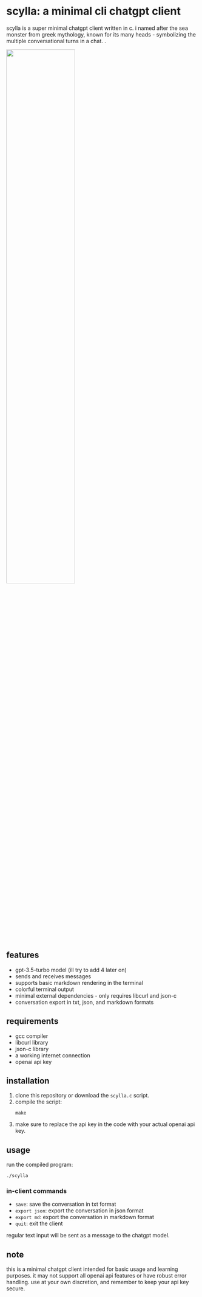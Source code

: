 # scylla: a minimal cli chatgpt client

scylla is a super minimal chatgpt client written in c. i named after the sea monster from greek mythology, known for its many heads - symbolizing the multiple conversational turns in a chat. .

<a href="https://i.imgur.com/r3g38vl.mp4"><img src="https://i.imgur.com/r3g38vl.mp4" width="60%" align="center"></a>

## features

- gpt-3.5-turbo model (ill try to add 4 later on)
- sends and receives messages
- supports basic markdown rendering in the terminal
- colorful terminal output
- minimal external dependencies - only requires libcurl and json-c
- conversation export in txt, json, and markdown formats

## requirements

- gcc compiler
- libcurl library
- json-c library
- a working internet connection
- openai api key

## installation

1. clone this repository or download the `scylla.c` script.
2. compile the script:
   ```
   make
   ```
3. make sure to replace the api key in the code with your actual openai api key.

## usage

run the compiled program:

```
./scylla
```

### in-client commands

- `save`: save the conversation in txt format
- `export json`: export the conversation in json format
- `export md`: export the conversation in markdown format
- `quit`: exit the client

regular text input will be sent as a message to the chatgpt model.

## note

this is a minimal chatgpt client intended for basic usage and learning purposes. it may not support all openai api features or have robust error handling. use at your own discretion, and remember to keep your api key secure.
